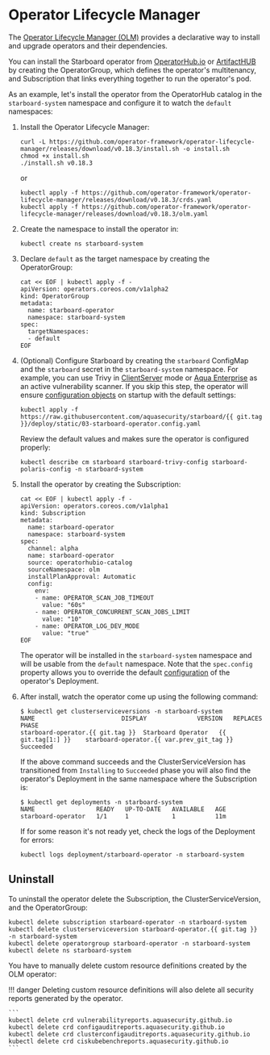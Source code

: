 # Operator Lifecycle Manager

The [Operator Lifecycle Manager (OLM)][olm] provides a declarative way to install and upgrade operators and their
dependencies.

You can install the Starboard operator from [OperatorHub.io] or [ArtifactHUB] by creating the OperatorGroup, which
defines the operator's multitenancy, and Subscription that links everything together to run the operator's pod.

As an example, let's install the operator from the OperatorHub catalog in the `starboard-system` namespace and
configure it to watch the `default` namespaces:

1. Install the Operator Lifecycle Manager:
   ```
   curl -L https://github.com/operator-framework/operator-lifecycle-manager/releases/download/v0.18.3/install.sh -o install.sh
   chmod +x install.sh
   ./install.sh v0.18.3
   ```
   or
   ```
   kubectl apply -f https://github.com/operator-framework/operator-lifecycle-manager/releases/download/v0.18.3/crds.yaml
   kubectl apply -f https://github.com/operator-framework/operator-lifecycle-manager/releases/download/v0.18.3/olm.yaml
   ```
2. Create the namespace to install the operator in:
   ```
   kubectl create ns starboard-system
   ```
3. Declare `default` as the target namespace by creating the OperatorGroup:
   ```
   cat << EOF | kubectl apply -f -
   apiVersion: operators.coreos.com/v1alpha2
   kind: OperatorGroup
   metadata:
     name: starboard-operator
     namespace: starboard-system
   spec:
     targetNamespaces:
     - default
   EOF
   ```
4. (Optional) Configure Starboard by creating the `starboard` ConfigMap and the `starboard` secret in
   the `starboard-system` namespace. For example, you can use Trivy
   in [ClientServer](./../../integrations/vulnerability-scanners/trivy.md#clientserver) mode or
   [Aqua Enterprise](./../../integrations/vulnerability-scanners/aqua-enterprise.md) as an active vulnerability scanner.
   If you skip this step, the operator will ensure [configuration objects](./../../settings.md)
   on startup with the default settings:
   ```
   kubectl apply -f https://raw.githubusercontent.com/aquasecurity/starboard/{{ git.tag }}/deploy/static/03-starboard-operator.config.yaml
   ```
   Review the default values and makes sure the operator is configured properly:
   ```
   kubectl describe cm starboard starboard-trivy-config starboard-polaris-config -n starboard-system
   ```
5. Install the operator by creating the Subscription:
   ```
   cat << EOF | kubectl apply -f -
   apiVersion: operators.coreos.com/v1alpha1
   kind: Subscription
   metadata:
     name: starboard-operator
     namespace: starboard-system
   spec:
     channel: alpha
     name: starboard-operator
     source: operatorhubio-catalog
     sourceNamespace: olm
     installPlanApproval: Automatic
     config:
       env:
       - name: OPERATOR_SCAN_JOB_TIMEOUT
         value: "60s"
       - name: OPERATOR_CONCURRENT_SCAN_JOBS_LIMIT
         value: "10"
       - name: OPERATOR_LOG_DEV_MODE
         value: "true"
   EOF
   ```
   The operator will be installed in the `starboard-system` namespace and will be usable from the `default` namespace.
   Note that the `spec.config` property allows you to override the default [configuration](./../configuration.md) of
   the operator's Deployment.

6. After install, watch the operator come up using the following command:
   ```console
   $ kubectl get clusterserviceversions -n starboard-system
   NAME                        DISPLAY              VERSION   REPLACES                     PHASE
   starboard-operator.{{ git.tag }}  Starboard Operator   {{ git.tag[1:] }}    starboard-operator.{{ var.prev_git_tag }}   Succeeded
   ```
   If the above command succeeds and the ClusterServiceVersion has transitioned from `Installing` to `Succeeded` phase
   you will also find the operator's Deployment in the same namespace where the Subscription is:
   ```console
   $ kubectl get deployments -n starboard-system
   NAME                 READY   UP-TO-DATE   AVAILABLE   AGE
   starboard-operator   1/1     1            1           11m
   ```
   If for some reason it's not ready yet, check the logs of the Deployment for errors:
   ```
   kubectl logs deployment/starboard-operator -n starboard-system
   ```

## Uninstall

To uninstall the operator delete the Subscription, the ClusterServiceVersion, and the OperatorGroup:

```
kubectl delete subscription starboard-operator -n starboard-system
kubectl delete clusterserviceversion starboard-operator.{{ git.tag }} -n starboard-system
kubectl delete operatorgroup starboard-operator -n starboard-system
kubectl delete ns starboard-system
```

You have to manually delete custom resource definitions created by the OLM operator:

!!! danger
    Deleting custom resource definitions will also delete all security reports generated by the operator.

    ```
    kubectl delete crd vulnerabilityreports.aquasecurity.github.io
    kubectl delete crd configauditreports.aquasecurity.github.io
    kubectl delete crd clusterconfigauditreports.aquasecurity.github.io
    kubectl delete crd ciskubebenchreports.aquasecurity.github.io
    ```

[olm]: https://github.com/operator-framework/operator-lifecycle-manager/
[OperatorHub.io]: https://operatorhub.io/operator/starboard-operator/
[ArtifactHUB]: https://artifacthub.io/
